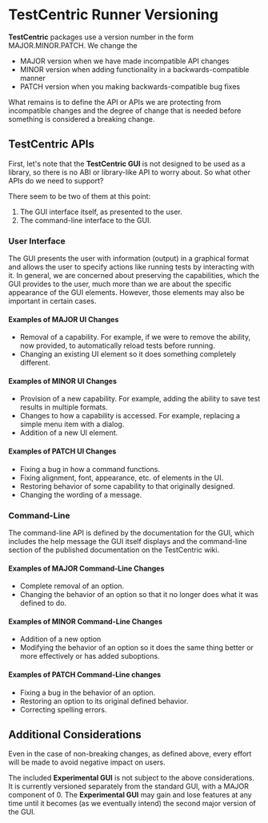 # TestCentric Runner Versioning

**TestCentric** packages use a version number in the form MAJOR.MINOR.PATCH. We change the

- MAJOR version when we have made incompatible API changes
- MINOR version when adding functionality in a backwards-compatible manner
- PATCH version when you making backwards-compatible bug fixes

What remains is to define the API or APIs we are protecting from incompatible changes and the degree of change that is needed before something is considered a breaking change.

## TestCentric APIs

First, let's note that the **TestCentric GUI** is not designed to be used as a library, so there is no ABI or library-like API to worry about. So what other APIs do we need to support? 

There seem to be two of them at this point:

1. The GUI interface itself, as presented to the user.
2. The command-line interface to the GUI.

### User Interface

The GUI presents the user with information (output) in a graphical format and allows the user to specify actions like running tests by interacting with it. In general, we are concerned about preserving the capabilities, which the GUI provides to the user, much more than we are about the specific appearance of the GUI elements. However, those elements may also be important in certain cases.

#### Examples of MAJOR UI Changes

- Removal of a capability. For example, if we were to remove the ability, now provided, to automatically reload tests before running.
- Changing an existing UI element so it does something completely different.

#### Examples of MINOR UI Changes

- Provision of a new capability. For example, adding the ability to save test results in multiple formats.
- Changes to how a capability is accessed. For example, replacing a simple menu item with a dialog.
- Addition of a new UI element.

#### Examples of PATCH UI Changes

- Fixing a bug in how a command functions.
- Fixing alignment, font, appearance, etc. of elements in the UI.
- Restoring behavior of some capability to that originally designed.
- Changing the wording of a message.

### Command-Line

The command-line API is defined by the documentation for the GUI, which includes the help message the GUI itself displays and the command-line section of the published documentation on the TestCentric wiki.

#### Examples of MAJOR Command-Line Changes

- Complete removal of an option.
- Changing the behavior of an option so that it no longer does what it was defined to do.

#### Examples of MINOR Command-Line Changes

- Addition of a new option
- Modifying the behavior of an option so it does the same thing better or more effectively or has added suboptions.

#### Examples of PATCH Command-Line changes
- Fixing a bug in the behavior of an option.
- Restoring an option to its original defined behavior.
- Correcting spelling errors.


## Additional Considerations

Even in the case of non-breaking changes, as defined above, every effort will be made to avoid negative impact on users.

The included **Experimental GUI** is not subject to the above considerations. It is currently versioned separately from the standard GUI, with a MAJOR component of 0. The **Experimental GUI** may gain and lose features at any time until it becomes (as we eventually intend) the second major version of the GUI.